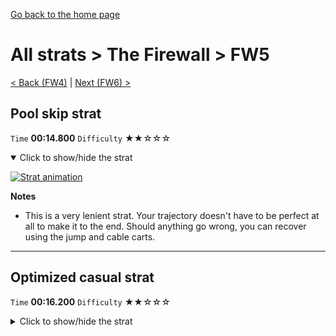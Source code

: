 [Go back to the home page](https://github.com/Doublevil/scbspeedrun)

# All strats > The Firewall > FW5

[< Back (FW4)](https://github.com/Doublevil/scbspeedrun/blob/main/levels/all_lvl/FW/FW4.md) | [Next (FW6) >](https://github.com/Doublevil/scbspeedrun/blob/main/levels/all_lvl/FW/FW6.md)

## Pool skip strat

`Time` **00:14.800** `Difficulty` ★★☆☆☆
<details open>
  <summary>Click to show/hide the strat</summary>

  [![Strat animation](https://github.com/Doublevil/scbspeedrun/blob/main/media/levels/FW/FW5_PoolSkip.webp)](https://github.com/Doublevil/scbspeedrun/blob/main/media/levels/FW/FW5_PoolSkip.mp4?raw=true)

  **Notes**
  - This is a very lenient strat. Your trajectory doesn't have to be perfect at all to make it to the end. Should anything go wrong, you can recover using the jump and cable carts.
</details>

---
## Optimized casual strat

`Time` **00:16.200** `Difficulty` ★★☆☆☆
<details>
  <summary>Click to show/hide the strat</summary>

  [![Strat animation](https://github.com/Doublevil/scbspeedrun/blob/main/media/levels/FW/FW5_CasualStrat.webp)](https://github.com/Doublevil/scbspeedrun/blob/main/media/levels/FW/FW5_CasualStrat.mp4?raw=true)
</details>

